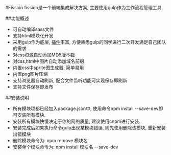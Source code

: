 #Fission
fission是一个前端集成解决方案, 主要使用gulp作为工作流程管理工具.

##功能概述

 - 可自动编译sass文件
 - 支持html模块化开发
 - 采用gulp作为底层, [插件](http://gulpjs.com/)丰富, 方便熟悉gulp的同学进行二次开发满足自己团队的需求
 - 对css资源自动添加MD5版本戳
 - 对css,html中图片自动添加域名前缀
 - 内置css中sprite图生成器, 简单易用
 - 内置png图片压缩
 - 支持浏览器自动刷新, 配合文件监听功能可实现保存即刷新
 - 支持文件保存即发布


##安装说明

 - 所有模块项都已经加入package.json中, 使用命令npm install --save-dev即可安装所有模块.
 - 安装所有模块快慢决定于你的网络质量, 建议使用cnpm进行安装.
 - 安装完成后如果执行命令gulp出现某模块错误, 则先使用删除该模块, 重新安装出错模块
 - 删除模块命令为: npm remove 模块名
 - 安装单个模块命令为: npm install 模块名 --save-dev




